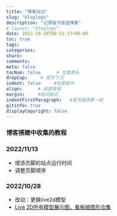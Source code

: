 ```yaml
---
title: "博客日记"
slug: "bloglogs"
description: "记录每次改造博客"
# layout: "bloglogs"
date: 2022-10-28T08:51:17+08:00
toc: true
tags: 
categories:
share:
comments:
meta: false
tocNum: false      # 文章表头
dropCap:     # 首字下沉
indent: false     #标题居中
align:      # 段排首缩
margin:     #段间距式
indentFirstParagraph:   #是否缩进第一段
gitinfo: true
displayCopyright: false
---
```


### 博客搭建中收集的教程


### 2022/11/13
- 增添页脚的站点运行时间
- 调整页脚顺序

### 2022/10/28

- 改动：更换live2d模型
- [Live 2D所有模型展示图，看板娘图形合集](https://cloud.tencent.com/developer/article/2048383)

